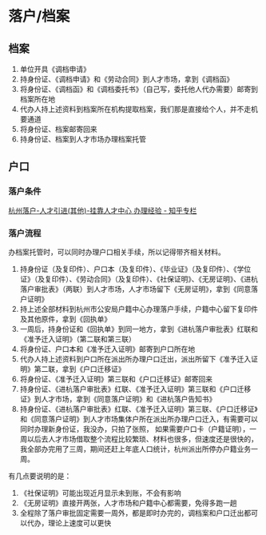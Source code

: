 # 落户/档案
## 档案
1. 单位开具《调档申请》
2. 持身份证、《调档申请》和《劳动合同》到人才市场，拿到《调档函》
3. 将身份证、《调档函》和《调档委托书》（自己写，委托他人代办需要）邮寄到档案所在地
4. 代办人持上述资料到档案所在机构提取档案，我们那是直接给个人，并不走机要通道
5. 将身份证、档案邮寄回来
6. 持身份证、档案到人才市场办理档案托管

## 户口
### 落户条件
[杭州落户-人才引进(其他)-挂靠人才中心 办理经验 - 知乎专栏](https://zhuanlan.zhihu.com/p/25813129)
### 落户流程
办档案托管时，可以同时办理户口相关手续，所以记得带齐相关材料。
1. 持身份证（及复印件）、户口本（及复印件）、《毕业证》（及复印件）、《学位证》（及复印件）、《劳动合同》（及复印件）、《社保证明》、《无房证明》、《进杭落户审批表》（两联）到人才市场，人才市场留下《无房证明》，拿到《同意落户证明》
2. 持上述全部材料到杭州市公安局户籍中心办理落户手续，户籍中心留下复印件及其他原件，拿到《回执单》
3. 一周后，持身份证和《回执单》到同一地方，拿到《进杭落户审批表》红联和《准予迁入证明》（第二联和第三联）
4. 将身份证、户口本和《准予迁入证明》邮寄到户口所在地
5. 代办人持上述资料到户口所在派出所办理户口迁出，派出所留下《准予迁入证明》第二联，拿到《户口迁移证》
6. 将身份证、《准予迁入证明》第三联和《户口迁移证》邮寄回来
7. 持身份证、《进杭落户审批表》红联、《准予迁入证明》第三联和《户口迁移证》到人才市场，拿到《同意落户证明》和《进杭落户告知书》
8. 持身份证、《进杭落户审批表》红联、《准予迁入证明》第三联、《户口迁移证》和《同意落户证明》到人才市场集体户所在派出所办理户口迁入，有需要可以同时办理新身份证，我没办，只拍了张照， 如果需要户口卡（户籍证明），一周以后去人才市场借取整个流程比较繁琐、材料也很多，但速度还是很快的，我全部办完用了三周，期间还赶上年底人口统计，杭州派出所停办户籍业务一周。

有几点要说明的是：
1. 《社保证明》可能出现近月显示未到账，不会有影响
2. 《无房证明》直接开两张，人才市场和户籍中心都需要，免得多跑一趟
3. 全程除了落户审批固定需要一周外，都是即时办完的，调档案和户口迁出都可以代办，理论上速度可以更快

